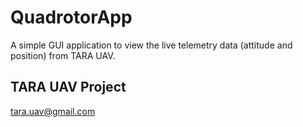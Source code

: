 # QuadrotorApp
A simple GUI application to view the live telemetry data (attitude and position) from TARA UAV.

## TARA UAV Project
tara.uav@gmail.com
